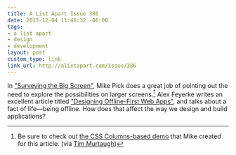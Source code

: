 ```yaml
---
title: A List Apart Issue 386
date: 2013-12-04 11:46:32 -06:00
tags:
- a list apart
- design
- development
layout: post
custom_type: link
link_url: http://alistapart.com/issue/386
---
```


In ["Surveying the Big Screen"](http://alistapart.com/article/surveying-the-big-screen), Mike Pick does a great job of pointing out the need to explore the possibilities on larger screens.[^1] Alex Feyerke writes an excellent article titled ["Designing Offline-First Web Apps"](http://alistapart.com/article/offline-first), and talks about a fact of life—being offline. How does that affect the way we design and build applications?


[^1]: Be sure to check out [the CSS Columns-based demo](http://alistapart.com/d/386/surveying_the_big_screen/demo/) that Mike created for this article. (via [Tim Murtaugh](https://twitter.com/murtaugh))
